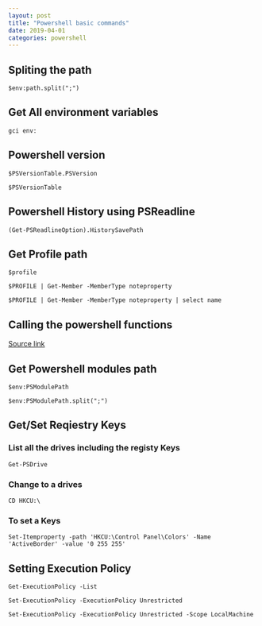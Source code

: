 ```yaml
---
layout: post
title: "Powershell basic commands"
date: 2019-04-01
categories: powershell
---
```


## Spliting the path

`$env:path.split(";")`

## Get All environment variables

`gci env:`

## Powershell version

`$PSVersionTable.PSVersion`

`$PSVersionTable`

## Powershell History using PSReadline

`(Get-PSReadlineOption).HistorySavePath`

## Get Profile path

`$profile`

`$PROFILE | Get-Member -MemberType noteproperty`

`$PROFILE | Get-Member -MemberType noteproperty | select name`

## Calling the powershell functions

[Source link](https://www.jonathanmedd.net/2015/01/how-to-make-use-of-functions-in-powershell.html)

## Get Powershell modules path

`$env:PSModulePath`

`$env:PSModulePath.split(";")`

## Get/Set Reqiestry Keys

### List all the drives including the registy Keys

`Get-PSDrive`

### Change to a drives

`CD HKCU:\`

### To set a Keys

`Set-Itemproperty -path 'HKCU:\Control Panel\Colors' -Name 'ActiveBorder' -value '0 255 255'`

## Setting Execution Policy

`Get-ExecutionPolicy -List`

`Set-ExecutionPolicy -ExecutionPolicy Unrestricted`

`Set-ExecutionPolicy -ExecutionPolicy Unrestricted -Scope LocalMachine`

